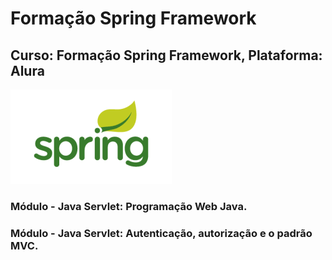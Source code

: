 # Formação Spring Framework
## Curso: Formação Spring Framework, Plataforma: Alura
![Alura](https://github.com/agsilvamhm/Spring-framework/blob/main/imagem/spring.png)

### Módulo - Java Servlet: Programação Web Java.
### Módulo - Java Servlet: Autenticação, autorização e o padrão MVC.
